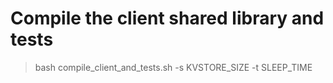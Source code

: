 # Compile the client shared library and tests
> bash compile_client_and_tests.sh -s KVSTORE_SIZE -t SLEEP_TIME
